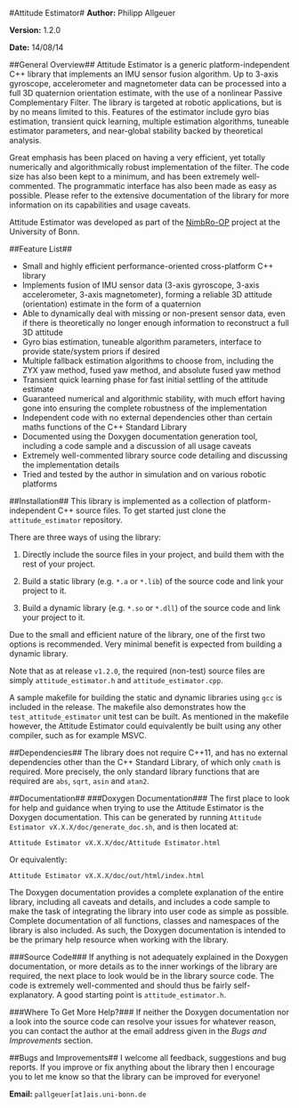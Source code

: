 #Attitude Estimator#
**Author:** Philipp Allgeuer

**Version:** 1.2.0

**Date:** 14/08/14

##General Overview##
Attitude Estimator is a generic platform-independent C++ library that implements an IMU sensor fusion algorithm. Up to 3-axis gyroscope, accelerometer and magnetometer data can be processed into a full 3D quaternion orientation estimate, with the use of a nonlinear Passive Complementary Filter. The library is targeted at robotic applications, but is by no means limited to this. Features of the estimator include gyro bias estimation, transient quick learning, multiple estimation algorithms, tuneable estimator parameters, and near-global stability backed by theoretical analysis.

Great emphasis has been placed on having a very efficient, yet totally numerically and algorithmically robust implementation of the filter. The code size has also been kept to a minimum, and has been extremely well-commented. The programmatic interface has also been made as easy as possible. Please refer to the extensive documentation of the library for more information on its capabilities and usage caveats.

Attitude Estimator was developed as part of the [NimbRo-OP](http://www.nimbro.net/OP/) project at the University of Bonn.

##Feature List##
- Small and highly efficient performance-oriented cross-platform C++ library
- Implements fusion of IMU sensor data (3-axis gyroscope, 3-axis accelerometer, 3-axis magnetometer), forming a reliable 3D attitude (orientation) estimate in the form of a quaternion
- Able to dynamically deal with missing or non-present sensor data, even if there is theoretically no longer enough information to reconstruct a full 3D attitude
- Gyro bias estimation, tuneable algorithm parameters, interface to provide state/system priors if desired
- Multiple fallback estimation algorithms to choose from, including the ZYX yaw method, fused yaw method, and absolute fused yaw method
- Transient quick learning phase for fast initial settling of the attitude estimate
- Guaranteed numerical and algorithmic stability, with much effort having gone into ensuring the complete robustness of the implementation
- Independent code with no external dependencies other than certain maths functions of the C++ Standard Library
- Documented using the Doxygen documentation generation tool, including a code sample and a discussion of all usage caveats
- Extremely well-commented library source code detailing and discussing the implementation details
- Tried and tested by the author in simulation and on various robotic platforms

##Installation##
This library is implemented as a collection of platform-independent C++ source files. To get started just clone the `attitude_estimator` repository.

There are three ways of using the library:

1. Directly include the source files in your project, and build them with the rest of your project.

2. Build a static library (e.g. `*.a` or `*.lib`) of the source code and link your project to it.

3. Build a dynamic library (e.g. `*.so` or `*.dll`) of the source code and link your project to it.

Due to the small and efficient nature of the library, one of the first two options is recommended. Very minimal benefit is expected from building a dynamic library.

Note that as at release `v1.2.0`, the required (non-test) source files are simply `attitude_estimator.h` and `attitude_estimator.cpp`.

A sample makefile for building the static and dynamic libraries using `gcc` is included in the release. The makefile also demonstrates how the `test_attitude_estimator` unit test can be built. As mentioned in the makefile however, the Attitude Estimator could equivalently be built using any other compiler, such as for example MSVC.

##Dependencies##
The library does not require C++11, and has no external dependencies other than the C++ Standard Library, of which only `cmath` is required. More precisely, the only standard library functions that are required are `abs`, `sqrt`, `asin` and `atan2`.

##Documentation##
###Doxygen Documentation###
The first place to look for help and guidance when trying to use the Attitude Estimator is the Doxygen documentation. This can be generated by running `Attitude Estimator vX.X.X/doc/generate_doc.sh`, and is then located at:

`Attitude Estimator vX.X.X/doc/Attitude Estimator.html`

Or equivalently:

`Attitude Estimator vX.X.X/doc/out/html/index.html`

The Doxygen documentation provides a complete explanation of the entire library, including all caveats and details, and includes a code sample to make the task of integrating the library into user code as simple as possible. Complete documentation of all functions, classes and namespaces of the library is also included. As such, the Doxygen documentation is intended to be the primary help resource when working with the library.

###Source Code###
If anything is not adequately explained in the Doxygen documentation, or more details as to the inner workings of the library are required, the next place to look would be in the library source code. The code is extremely well-commented and should thus be fairly self-explanatory. A good starting point is `attitude_estimator.h`.

###Where To Get More Help?###
If neither the Doxygen documentation nor a look into the source code can resolve your issues for whatever reason, you can contact the author at the email address given in the *Bugs and Improvements* section.

##Bugs and Improvements##
I welcome all feedback, suggestions and bug reports. If you improve or fix anything about the library then I encourage you to let me know so that the library can be improved for everyone!

**Email:** `pallgeuer[at]ais.uni-bonn.de`

